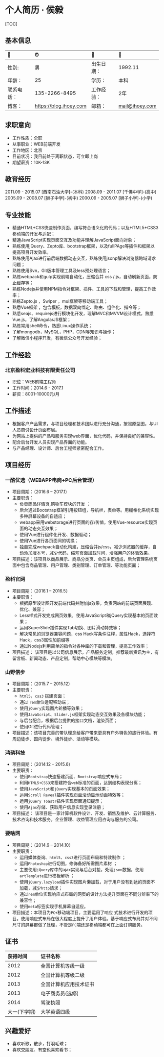 # 个人简历 · 侯毅

[TOC]

## 基本信息

| 📶           | ⏰                       | 💓           | 🏺               |
| :---------- | :---------------------- | :---------- | :-------------- |
| 性别:       | 男                      | 出生日期：  | 1992.11         |
| 年龄：      | 25                      | 学历：      | 本科            |
| 联系电话：  | 135-2266-8495           | 工作经验：  | 2年             |
| 博客：      | https://blog.ihoey.com  | 邮箱：      | mail@ihoey.com  |

## 求职意向

- 工作性质：全职
- 从事职业：WEB前端开发
- 工作地区：北京
- 目前状况：我目前处于离职状态，可立即上岗
- 期望薪资：10K-13K

## 教育经历

2011.09 - 2015.07 [西南石油大学]-(本科)
2008.09 - 2011.07 [千佛中学]-(高中)
2005.09 - 2008.07 [狮子中学]-(初中)
2000.09 - 2005.07 [狮子小学]-(小学)
<!-- - [1992年末出生] [1993,1994,1995,1996,1997,1998,1999.09]        (7岁上小学) 7
- [1999年上小学] [2000,2001,2002,2003,2004,2005.07]                  (6年)       13
- [2005年上初中] [2006,2007,2008.07]                                 (3年)       16
- [2008年上高中] [2009,2010,2011.07]                                 (3年)       19
- [2012年上大学] [2011.09,2012,2013,2014,2015.07]                    (4年)       23
- [于2014年上班] [2015,2016.12]                                      (2年)       25 -->

## 专业技能

- 精通HTML+CSS快速制作页面，编写符合语义化的代码；以及HTML5+CSS3移动端的开发与适配；
- 精通JavaScript实现页面交互及功能并理解JavaScript面向对象；
- 熟练使用jQuery、Zepto库、bootstrap框架，以及fullPAge等插件和框架以提高项目开发效率。
- 熟练使用Ajax进行前后端数据动态交互，熟练使用jsonp解决浏览器跨域请求问题；
- 熟练使用Svn，Git版本管理工具及less预处理语言；
- 熟练webpack和gulp实现前端自动化，压缩合并 css / js，自动刷新页面，防止缓存等；
- 熟练Nodejs并使用NPM指令对框架、插件、工具的下载和管理，提高工作效率；
- 熟练Zepto.js ，Swiper ，mui框架等移动端工具；
- 熟悉Vue框架 ，包含模板，数据双向绑定、路由、组件化、指令等；
- 熟悉seajs、requirejs进行模块化开发，理解MVC和MVVM设计模式，熟悉Vue.js，了解AngularJS框架；
- 熟练常用shell命令，熟悉Linux操作系统；
- 了解mongodb，MySQL，PHP，CDN等知识与操作；
- 了解微信小程序开发，有微信公众号开发经验；

## 工作经验

### 北京盈科宏业科技有限责任公司

- 职位：WEB前端工程师
- 工作时间：2014.6 - 2017.1
- 薪资：8001-10000元/月
<!-- - 企业性质：民营 -->
<!-- - 规模：20-99人 -->

## 工作描述

- 根据客户产品需求，与项目经理和技术团队进行充分沟通，按照原型图，与UI人员商讨设计页面布局。
- 为网站上提供的产品和服务实现web界面，优化代码，并保持良好的兼容性。
- 配合后台开发人员实现产品界面的功能。
- 与产品经理、设计师、后台工程师紧密配合工作。

## 项目经历

### 一酷优选（WEBAPP电商+PC后台管理）

- 项目周期：（2016.6 – 2017.1）
- 主要职责：
    + 负责商品详情页,购物车模块的开发 ；
    + 后台通过Bootstrap框架引用按钮组，导航栏，表单等。用栅格化系统实现多种屏幕设备的自适应；
    + webapp采用webstorage进行页面的存/传值，使用Vue-resource实现页面的动态交互效果；
    + 使用Vue进行组件化开发、数据驱动；
    + 使用Vue进行各页面间的切换；
    + 独自完成webpack自动化构建，压缩合并js/css，减少浏览器的缓存，自动添加版本号，减少代码，缩短页面加载时间，增强用户的体验效果。
- 项目描述：该项目以商品展示、商品分类页、会员主页组成，后台管理系统页面中包含商品管理、用户管理、类别管理、订单管理、等功能页面；

### 盈科官网

- 项目周期：（2016.1 – 2016.5）
- 主要职责：
    + 根据原型设计图开发前端代码并附加js效果，负责网站的前端页面展现、优化、兼容；
    + Less样式开发完成网页效果，使用JavaScript和jQuery实现基本的页面效果；
    + 运用SuperSlide插件实现Tab切换、图片滑动特效等；
    + 解决常见的浏览器兼容问题，css Hack写条件注释，属性Hack，选择符Hack，css3属性加前缀等
    + 通过Nodejs利用简单的指令对各种库的下载和管理，提高工作效率；
- 项目描述： 该项目是以公司信息展示，产品服务定制，推荐最新资讯为主，有留言板、新闻动态、产品定制，帮助中心模块等模块。

### 山野信步

- 项目周期：（2015.7 – 2015.12）
- 主要职责：
    + `html5`，`css3` 搭建页面；
    + 通过 `rem`单位适配移动端；
    + 使用`jQuery`实现图片轮播等效果；
    + 使用`JavaScript`、`Slider.js`框架实现动态交互效果及各模块功能；
    + 与后台配合，根据后台提供的接口文档，渲染页面；
    + 使用Git进行代码管理；
- 项目描述：该项目完善的带队理念给客户带来更具有户外特色的旅行体验。有周边徒步、国内徒步、境外徒步、活动等模块。

### 鸿鹊科技

- 项目周期：（2014.12 – 2015.6）
- 主要职责：
    + 使用`Bootstrap`快速搭建页面、`Bootstrap`响应式布局；
    + 利用`HTML5+CSS3`来搭建符合`web`标准的页面，达到结构表现分离；
    + 使用`JavaScript`和`jQuery`实现基本的页面效果；
    + 运用`Scroll Reveal`插件实现页面滚动显示动画特效等；
    + 运用`jQuery Toastr`插件实现页面通知提示；
    + 使用`Ajax`存储、获取用户信息实现登录注册；
- 项目描述： 该项目是一家计算机软件设计、开发、销售及维护、云计算服务、技术咨询和技术服务，企业管理、收益管理应用咨询与服务的公司。

### 要啥网

- 项目周期：（2014.6 – 2014.10）
- 主要职责：
    + 运用媒体查询、`html5`、`css3`进行页面布局和特效制作 ；
    + 运用`Photoshop`进行切图，修饰备好所需图片素材 ；
    + 主要使用`jQuery`库中的ajax实现与后台对接，处理`json`数据，使用`artTemplate`进行模板解析 ；
    + 使用`jQuery.lazyload`插件实现图片懒加载，对于用户没有到达的页面不加载，减少`http`请求；
    + 通过`rem`单位实现响应式布局的网页的设计方法提升页面在不同分辨率下的兼容性；
    + 使用`meta`标签实现手机屏幕自适应。
- 项目描述：本项目为`PC+`移动端项目，主要运用了响应 式技术进行开发的项目。使用响应式布局在很大程度上提升了用户体验。基于响应式布局并对不同尺寸的屏幕都做了处理，不管是`PC`端还是移动端都可在上面订购服务。

## 证书

| 获得时间     | 证书名称                |
| :--------    | :---------------------- |
| 2012         | 全国计算机等级一级      |
| 2012         | 全国计算机等级二级      |
| 2013         | 全国计算机应用技术证书  |
| 2013         | 电子商务员(选修)        |
| 2014         | 驾驶执照                |
| 大一(下学期) | 大学英语四级            |

## 兴趣爱好

- 喜欢听歌，散步，打羽毛球；
- 喜欢交朋友、有空也喜欢看书；
